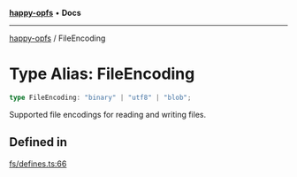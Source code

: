 [**happy-opfs**](../README.md) • **Docs**

***

[happy-opfs](../README.md) / FileEncoding

# Type Alias: FileEncoding

```ts
type FileEncoding: "binary" | "utf8" | "blob";
```

Supported file encodings for reading and writing files.

## Defined in

[fs/defines.ts:66](https://github.com/JiangJie/happy-opfs/blob/6e8cfb02baa55aecdbfe9b09b83e8895a321cf4e/src/fs/defines.ts#L66)
